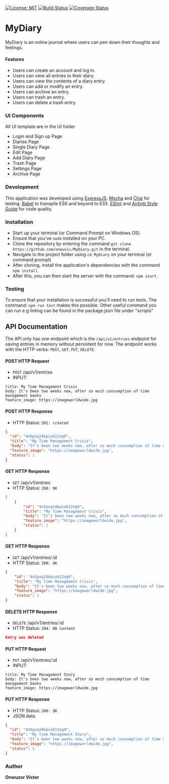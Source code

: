 [![License: MIT](https://img.shields.io/badge/License-MIT-yellow.svg)](https://opensource.org/licenses/MIT)
[![Build Status](https://travis-ci.org/onwuvic/MyDiary.svg?branch=develop)](https://travis-ci.org/onwuvic/MyDiary) [![Coverage Status](https://coveralls.io/repos/github/onwuvic/MyDiary/badge.svg)](https://coveralls.io/github/onwuvic/MyDiary)

# MyDiary

MyDiary is an online journal where users can pen down their thoughts and feelings.

#### Features
* Users can create an account and log in.
* Users can view all entries to their diary.
* Users can view the contents of a diary entry.
* Users can add or modify an entry.
* Users can archive an entry.
* Users can trash an entry.
* Users can delete a trash entry.

### UI Components
All UI template are in the UI folder
* Login and Sign up Page
* Diaries Page
* Single Diary Page
* Edit Page
* Add Diary Page
* Trash Page
* Settings Page
* Archive Page

### Development
This application was developed using [ExpressJS](https://expressjs.com/). [Mocha](https://mochajs.org/) and [Chai](http://www.chaijs.com/) for testing. [Babel](https://babeljs.io/) to transpile ES6 and beyond to ES5. [ESlint](https://eslint.org/) and [Airbnb Style Guide](https://github.com/airbnb/javascript) for code quality.

### Installation
* Start up your terminal (or Command Prompt on Windows OS).
* Ensure that you've `node` installed on your PC.
* Clone the repository by entering the command `git clone https://github.com/onwuvic/MyDiary.git` in the terminal.
* Navigate to the project folder using `cd MyDiary` on your terminal (or command prompt)
* After cloning, install the application's dependencies with the command `npm install`.
* After this, you can then start the server with the command: `npm start`.

### Testing
To ensure that your installation is successful you'll need to run tests.
The command: `npm run test` makes this possible. Other useful command you can run e.g linting can be found in the package.json file under "scripts"

## API Documentation
The API only has one endpoint which is the `/api/v1/entries` endpoint for saving entries in memory without persistent for now. The endpoint works with the HTTP verbs: `POST`, `GET`, `PUT`, `DELETE`.

#### POST HTTP Request
-   `POST` /api/v1/entries
-   INPUT:
```x-form-url-encoded
title: My Time Management Crisis
body: It's been two weeks now, after so much consumption of time management books
feature_image: https://imageworldwide.jpg
```

#### POST HTTP Response

-   HTTP Status: `201: created`

```json
{
  "id": "4n5pxq24kpiob12og9",
  "title": "My Time Management Crisis",
  "body": "It's been two weeks now, after so much consumption of time management books",
  "feature_image": "https://imageworldwide.jpg",
  "status": 1
}
```

#### GET HTTP Response
-   `GET` /api/v1/entries
-   HTTP Status: `200: OK`

```json
[
    {
        "id": "4n5pxq24kpiob12og9",
        "title": "My Time Management Crisis",
        "body": "It's been two weeks now, after so much consumption of time management books",
        "feature_image": "https://imageworldwide.jpg",
        "status": 1
    }
]
```

#### GET HTTP Response
-   `GET` /api/v1/entries/:id
-   HTTP Status: `200: OK`

```json
{
    "id": "4n5pxq24kpiob12og9",
    "title": "My Time Management Crisis",
    "body": "It's been two weeks now, after so much consumption of time management books",
    "feature_image": "https://imageworldwide.jpg",
    "status": 1
}
```

#### DELETE HTTP Response
-   `DELETE` /api/v1/entries/:id
-   HTTP Status: `204: N0 Content`

```json
Entry was deleted
```

#### PUT HTTP Request
-   `PUT` /api/v1/entries/:id
-   INPUT:
```x-form-url-encoded
title: My Time Management Story
body: It's been two weeks now, after so much consumption of time management books
feature_image: https://imageworldwide.jpg
```

#### PUT HTTP Response

-   HTTP Status: `200: OK`
-   JSON data
```json
{
  "id": "4n5pxq24kpiob12og9",
  "title": "My Time Management Story",
  "body": "It's been two weeks now, after so much consumption of time management books",
  "feature_image": "https://imageworldwide.jpg",
  "status": 1
}
```

### Author
**Onwuzor Victor**